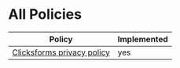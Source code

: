 # All Policies
| Policy | Implemented |
| --- | --- |
| [Clicksforms privacy policy](clicksforms) | yes |
